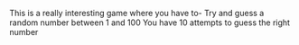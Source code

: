 This is a really interesting game where you have to-
Try and guess a random number between 1 and 100
You have 10 attempts to guess the right number
